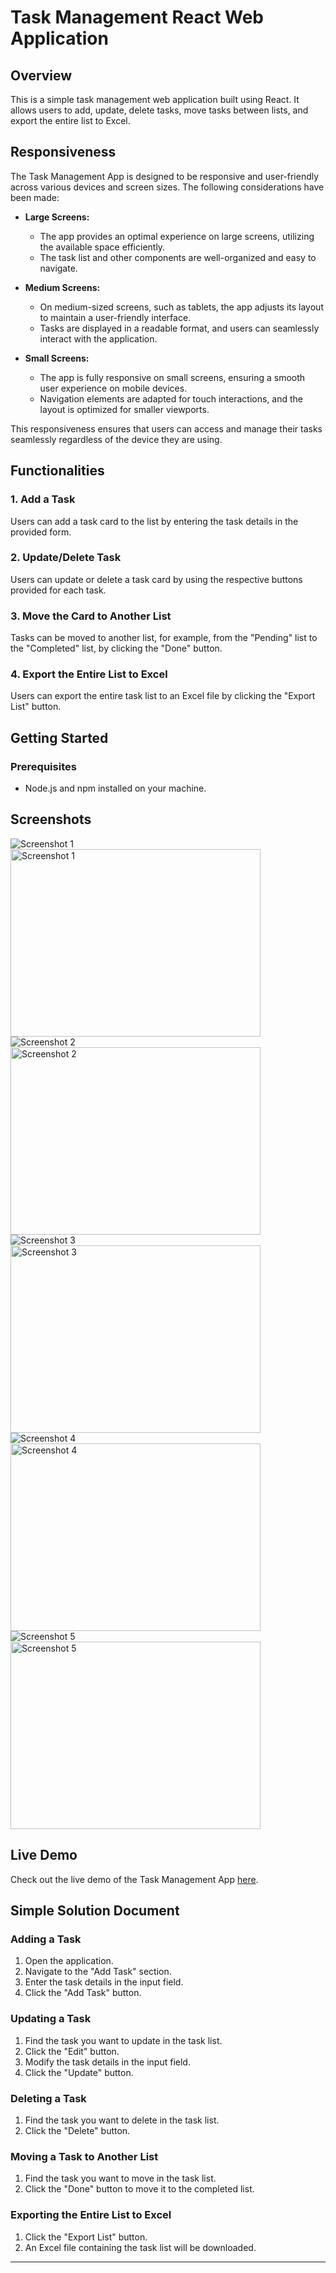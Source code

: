 # Task Management React Web Application

## Overview
This is a simple task management web application built using React. It allows users to add, update, delete tasks, move tasks between lists, and export the entire list to Excel.


## Responsiveness

The Task Management App is designed to be responsive and user-friendly across various devices and screen sizes. The following considerations have been made:

- **Large Screens:**
  - The app provides an optimal experience on large screens, utilizing the available space efficiently.
  - The task list and other components are well-organized and easy to navigate.

- **Medium Screens:**
  - On medium-sized screens, such as tablets, the app adjusts its layout to maintain a user-friendly interface.
  - Tasks are displayed in a readable format, and users can seamlessly interact with the application.

- **Small Screens:**
  - The app is fully responsive on small screens, ensuring a smooth user experience on mobile devices.
  - Navigation elements are adapted for touch interactions, and the layout is optimized for smaller viewports.

This responsiveness ensures that users can access and manage their tasks seamlessly regardless of the device they are using.


## Functionalities

### 1. Add a Task
Users can add a task card to the list by entering the task details in the provided form.

### 2. Update/Delete Task
Users can update or delete a task card by using the respective buttons provided for each task.

### 3. Move the Card to Another List
Tasks can be moved to another list, for example, from the "Pending" list to the "Completed" list, by clicking the "Done" button.

### 4. Export the Entire List to Excel
Users can export the entire task list to an Excel file by clicking the "Export List" button.

## Getting Started

### Prerequisites
- Node.js and npm installed on your machine.

## Screenshots
![Screenshot 1](ss1.jpg)
<img src="./ss1.jpg" alt="Screenshot 1" width="400" height="300">
![Screenshot 2](ss2.jpg)
<img src="./ss2.jpg" alt="Screenshot 2" width="400" height="300">
![Screenshot 3](ss3.jpg)
<img src="./ss3.jpg" alt="Screenshot 3" width="400" height="300">
![Screenshot 4](ss4.jpg)
<img src="./ss4.jpg" alt="Screenshot 4" width="400" height="300">
![Screenshot 5](ss5.jpg)
<img src="./ss5.jpg" alt="Screenshot 5" width="400" height="300">


## Live Demo

Check out the live demo of the Task Management App [here](https://vivatech-r-d.vercel.app/).


## Simple Solution Document

### Adding a Task
1. Open the application.
2. Navigate to the "Add Task" section.
3. Enter the task details in the input field.
4. Click the "Add Task" button.

### Updating a Task
1. Find the task you want to update in the task list.
2. Click the "Edit" button.
3. Modify the task details in the input field.
4. Click the "Update" button.

### Deleting a Task
1. Find the task you want to delete in the task list.
2. Click the "Delete" button.

### Moving a Task to Another List
1. Find the task you want to move in the task list.
2. Click the "Done" button to move it to the completed list.

### Exporting the Entire List to Excel
1. Click the "Export List" button.
2. An Excel file containing the task list will be downloaded.

---